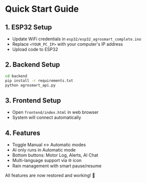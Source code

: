 # Quick Start Guide

## 1. ESP32 Setup
- Update WiFi credentials in `esp32/esp32_agrosmart_complete.ino`
- Replace `<YOUR_PC_IP>` with your computer's IP address
- Upload code to ESP32

## 2. Backend Setup
```bash
cd backend
pip install -r requirements.txt
python agrosmart_api.py
```

## 3. Frontend Setup
- Open `frontend/index.html` in web browser
- System will connect automatically

## 4. Features
- Toggle Manual ↔ Automatic modes
- AI only runs in Automatic mode
- Bottom buttons: Motor Log, Alerts, AI Chat
- Multi-language support via 🌐 icon
- Rain management with smart pause/resume

All features are now restored and working! 🌾
